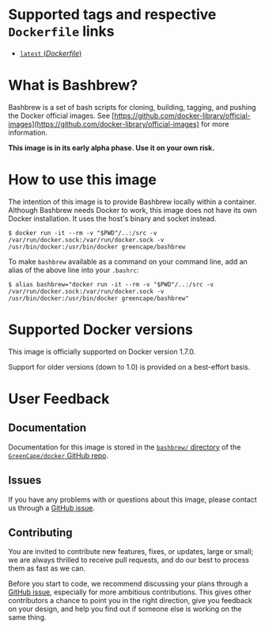# Supported tags and respective `Dockerfile` links

-	[`latest` (*Dockerfile*)](https://github.com/GreenCape/docker/blob/master/jekyll/Dockerfile)

# What is Bashbrew?

Bashbrew is a set of bash scripts for cloning, building, tagging, and pushing the Docker official images.
See [https://github.com/docker-library/official-images](https://github.com/docker-library/official-images) for more information.

**This image is in its early alpha phase. Use it on your own risk.** 

# How to use this image

The intention of this image is to provide Bashbrew locally within a container.
Although Bashbrew needs Docker to work,
this image does not have its own Docker installation. It uses the host's binary and socket instead.

```
$ docker run -it --rm -v "$PWD"/..:/src -v /var/run/docker.sock:/var/run/docker.sock -v /usr/bin/docker:/usr/bin/docker greencape/bashbrew 
```

To make `bashbrew` available as a command on your command line, add an alias of the above line into your `.bashrc`:

```
$ alias bashbrew="docker run -it --rm -v "$PWD"/..:/src -v /var/run/docker.sock:/var/run/docker.sock -v /usr/bin/docker:/usr/bin/docker greencape/bashbrew" 
```

# Supported Docker versions

This image is officially supported on Docker version 1.7.0.

Support for older versions (down to 1.0) is provided on a best-effort basis.

# User Feedback

## Documentation

Documentation for this image is stored in the [`bashbrew/` directory](https://github.com/GreenCape/docker/tree/master/bashbrew) of the [`GreenCape/docker` GitHub repo](https://github.com/GreenCape/docker).

## Issues

If you have any problems with or questions about this image, please contact us through a [GitHub issue](https://github.com/GreenCape/docker/issues).

## Contributing

You are invited to contribute new features, fixes, or updates, large or small; we are always thrilled to receive pull requests, and do our best to process them as fast as we can.

Before you start to code, we recommend discussing your plans through a [GitHub issue](https://github.com/GreenCape/docker/issues), especially for more ambitious contributions. This gives other contributors a chance to point you in the right direction, give you feedback on your design, and help you find out if someone else is working on the same thing.
